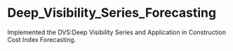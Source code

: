 # Deep_Visibility_Series_Forecasting
Implemented the DVS:Deep Visibility Series and Application in Construction Cost Index Forecasting.
